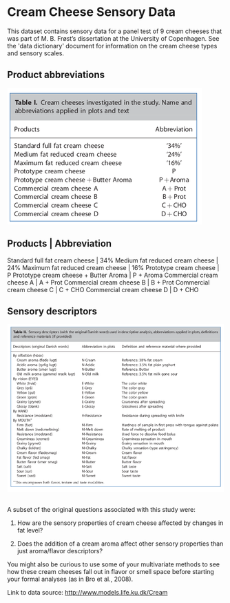 # Cream Cheese Sensory Data

This dataset contains sensory data for a panel test of 9 cream cheeses that was
part of M. B. Frøst’s dissertation at the University of Copenhagen. See the
'data dictionary' document for information on the cream cheese types and
sensory scales. 

## Product abbreviations

![Table 1](table1.png)

Products                                |  Abbreviation
 -----------------------------------------------------
Standard full fat cream cheese          |  34%
Medium fat reduced cream cheese         |  24%
Maximum fat reduced cream cheese        |  16%
Prototype cream cheese                  |  P
Prototype cream cheese + Butter Aroma   |  P + Aroma
Commercial cream cheese A               |  A + Prot
Commercial cream cheese B               |  B + Prot
Commercial cream cheese C               |  C + CHO
Commercial cream cheese D               |  D + CHO

## Sensory descriptors

![Table 2](table2.png)


##

A subset of the original questions associated with this study were:

1. How are the sensory properties of cream cheese affected by changes in fat level?

2. Does the addition of a cream aroma affect other sensory properties than just aroma/flavor descriptors?


You might also be curious to use some of your multivariate methods to see how these cream cheeses fall out in flavor or smell space before starting your formal analyses (as in Bro et al., 2008).

Link to data source: http://www.models.life.ku.dk/Cream


